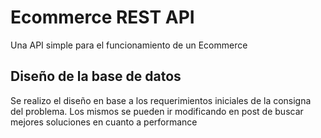 # Ecommerce REST API

Una API simple para el funcionamiento de un Ecommerce

## Diseño de la base de datos

Se realizo el diseño en base a los requerimientos iniciales de la consigna del problema. Los mismos se pueden ir modificando en post de buscar mejores soluciones en cuanto a performance
